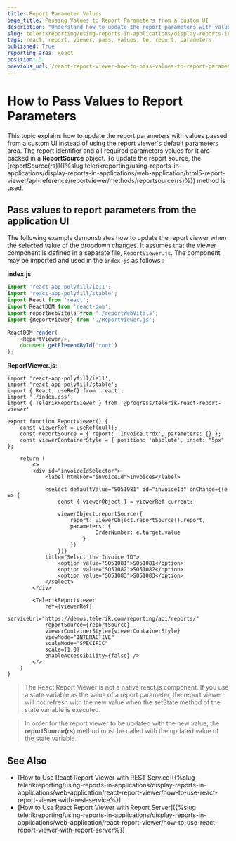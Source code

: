 ```yaml
---
title: Report Parameter Values
page_title: Passing Values to Report Parameters from a custom UI
description: "Understand how to update the report parameters with values passed from a custom UI instead of using the report viewer's default parameters area, using the provided code snippets."
slug: telerikreporting/using-reports-in-applications/display-reports-in-applications/web-application/react-report-viewer/customizing/how-to-pass-values-to-report-parameters
tags: react, report, viewer, pass, values, to, report, parameters
published: True
reporting_area: React
position: 3
previous_url: /react-report-viewer-how-to-pass-values-to-report-parameters
---
```


# How to Pass Values to Report Parameters

This topic explains how to update the report parameters with values passed from a custom UI instead of using the report viewer's default parameters area.
The report identifier and all required parameters values for it are packed in a **ReportSource** object.
To update the report source, the [reportSource(rs)]({%slug telerikreporting/using-reports-in-applications/display-reports-in-applications/web-application/html5-report-viewer/api-reference/reportviewer/methods/reportsource(rs)%}) method is used.

## Pass values to report parameters from the application UI

The following example demonstrates how to update the report viewer when the selected value of the dropdown changes. It assumes that the viewer component is defined in a separate file, `ReportViewer.js`. The component may be imported and used in the `index.js` as follows :

**index.js**:

```JavaScript
import 'react-app-polyfill/ie11';
import 'react-app-polyfill/stable';
import React from 'react';
import ReactDOM from 'react-dom';
import reportWebVitals from './reportWebVitals';
import {ReportViewer} from './ReportViewer.js';

ReactDOM.render(
	<ReportViewer/>,
	document.getElementById('root')
);
```

**ReportViewer.js**:

```JSX
import 'react-app-polyfill/ie11';
import 'react-app-polyfill/stable';
import { React, useRef} from 'react';
import './index.css';
import { TelerikReportViewer } from '@progress/telerik-react-report-viewer'

export function ReportViewer() {
	const viewerRef = useRef(null);
	const reportSource = { report: 'Invoice.trdx', parameters: {} };
	const viewerContainerStyle = { position: 'absolute', inset: "5px" };

	return (
		<>
		<div id="invoiceIdSelector">
			<label htmlFor="invoiceId">Invoices</label>

			<select defaultValue="SO51081" id="invoiceId" onChange={(e => {
				const { viewerObject } = viewerRef.current;

				viewerObject.reportSource({
					report: viewerObject.reportSource().report,
					parameters: {
							OrderNumber: e.target.value
						}
					})
				})}
			title="Select the Invoice ID">
				<option value="SO51081">SO51081</option>
				<option value="SO51082">SO51082</option>
				<option value="SO51083">SO51083</option>
			</select>
		</div>

		<TelerikReportViewer
			ref={viewerRef}
			serviceUrl="https://demos.telerik.com/reporting/api/reports/"
			reportSource={reportSource}
			viewerContainerStyle={viewerContainerStyle}
			viewMode="INTERACTIVE"
			scaleMode="SPECIFIC"
			scale={1.0}
			enableAccessibility={false} />
		</>
	)
}
```

> The React Report Viewer is not a native react.js component. If you use a state variable as the value of a report parameter, the report viewer will not refresh with the new value when the setState method of the state variable is executed.

> In order for the report viewer to be updated with the new value, the **reportSource(rs)** method must be called with the updated value of the state variable.

## See Also

- [How to Use React Report Viewer with REST Service]({%slug telerikreporting/using-reports-in-applications/display-reports-in-applications/web-application/react-report-viewer/how-to-use-react-report-viewer-with-rest-service%})
- [How to Use React Report Viewer with Report Server]({%slug telerikreporting/using-reports-in-applications/display-reports-in-applications/web-application/react-report-viewer/how-to-use-react-report-viewer-with-report-server%})
